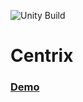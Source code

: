 ![Unity Build](https://github.com/AbtahiChowdhury/Centrix/workflows/Unity%20Build/badge.svg)
# Centrix
### [Demo](https://AbtahiChowdhury.github.io/Centrix/)

